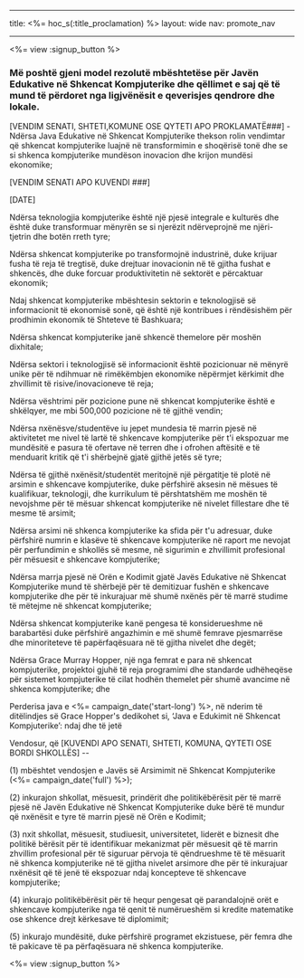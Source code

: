 * * *

title: <%= hoc_s(:title_proclamation) %> layout: wide nav: promote_nav

* * *

<%= view :signup_button %>

### Më poshtë gjeni model rezolutë mbështetëse për Javën Edukative në Shkencat Kompjuterike dhe qëllimet e saj që të mund të përdoret nga ligjvënësit e qeverisjes qendrore dhe lokale.

  
[VENDIM SENATI, SHTETI,KOMUNE OSE QYTETI APO PROKLAMATË###] - Ndërsa Java Edukative në Shkencat Kompjuterike thekson rolin vendimtar që shkencat kompjuterike luajnë në transformimin e shoqërisë tonë dhe se si shkenca kompjuterike mundëson inovacion dhe krijon mundësi ekonomike;

[VENDIM SENATI APO KUVENDI ###]

[DATE]

Ndërsa teknologjia kompjuterike është një pjesë integrale e kulturës dhe është duke transformuar mënyrën se si njerëzit ndërveprojnë me njëri-tjetrin dhe botën rreth tyre;

Ndërsa shkencat kompjuterike po transformojnë industrinë, duke krijuar fusha të reja të tregtisë, duke drejtuar inovacionin në të gjitha fushat e shkencës, dhe duke forcuar produktivitetin në sektorët e përcaktuar ekonomik;

Ndaj shkencat kompjuterike mbështesin sektorin e teknologjisë së informacionit të ekonomisë sonë, që është një kontribues i rëndësishëm për prodhimin ekonomik të Shteteve të Bashkuara;

Ndërsa shkencat kompjuterike janë shkencë themelore për moshën dixhitale;

Ndërsa sektori i teknologjisë së informacionit është pozicionuar në mënyrë unike për të ndihmuar në rimëkëmbjen ekonomike nëpërmjet kërkimit dhe zhvillimit të risive/inovacioneve të reja;

Ndërsa vështrimi për pozicione pune në shkencat kompjuterike është e shkëlqyer, me mbi 500,000 pozicione në të gjithë vendin;

Ndërsa nxënësve/studentëve iu jepet mundesia të marrin pjesë në aktivitetet me nivel të lartë të shkencave kompjuterike për t'i ekspozuar me mundësitë e pasura të ofertave në terren dhe i ofrohen aftësitë e të menduarit kritik që t'i shërbejnë gjatë gjithë jetës së tyre;

Ndërsa të gjithë nxënësit/studentët meritojnë një përgatitje të plotë në arsimin e shkencave kompjuterike, duke përfshirë aksesin në mësues të kualifikuar, teknologji, dhe kurrikulum të përshtatshëm me moshën të nevojshme për të mësuar shkencat kompjuterike në nivelet fillestare dhe të mesme të arsimit;

Ndërsa arsimi në shkenca kompjuterike ka sfida për t'u adresuar, duke përfshirë numrin e klasëve të shkencave kompjuterike në raport me nevojat për perfundimin e shkollës së mesme, në sigurimin e zhvillimit profesional për mësuesit e shkencave kompjuterike;

Ndërsa marrja pjesë në Orën e Kodimit gjatë Javës Edukative në Shkencat Kompjuterike mund të shërbejë për të demitizuar fushën e shkencave kompjuterike dhe për të inkurajuar më shumë nxënës për të marrë studime të mëtejme në shkencat kompjuterike;

Ndërsa shkencat kompjuterike kanë pengesa të konsiderueshme në barabartësi duke përfshirë angazhimin e më shumë femrave pjesmarrëse dhe minoriteteve të papërfaqësuara në të gjitha nivelet dhe degët;

Ndërsa Grace Murray Hopper, një nga femrat e para në shkencat kompjuterike, projektoi gjuhë të reja programimi dhe standarde udhëheqëse për sistemet kompjuterike të cilat hodhën themelet për shumë avancime në shkenca kompjuterike; dhe

Perderisa java e <%= campaign_date('start-long') %>, në nderim të ditëlindjes së Grace Hopper's dedikohet si, ‘Java e Edukimit në Shkencat Kompjuterike’: ndaj dhe të jetë

Vendosur, që [KUVENDI APO SENATI, SHTETI, KOMUNA, QYTETI OSE BORDI SHKOLLËS] --

(1) mbështet vendosjen e Javës së Arsimimit në Shkencat Kompjuterike (<%= campaign_date('full') %>);

(2) inkurajon shkollat, mësuesit, prindërit dhe politikëbërësit për të marrë pjesë në Javën Edukative në Shkencat Kompjuterike duke bërë të mundur që nxënësit e tyre të marrin pjesë në Orën e Kodimit;

(3) nxit shkollat, mësuesit, studiuesit, universitetet, liderët e biznesit dhe politikë bërësit për të identifikuar mekanizmat për mësuesit që të marrin zhvillim profesional për të siguruar përvoja të qëndrueshme të të mësuarit në shkenca kompjuterike në të gjitha nivelet arsimore dhe për të inkurajuar nxënësit që të jenë të ekspozuar ndaj koncepteve të shkencave kompjuterike;

(4) inkurajo politikëbërësit për të hequr pengesat që parandalojnë orët e shkencave kompjuterike nga të qenit të numërueshëm si kredite matematike ose shkence drejt kërkesave të diplomimit;

(5) inkurajo mundësitë, duke përfshirë programet ekzistuese, për femra dhe të pakicave të pa përfaqësuara në shkenca kompjuterike.

<%= view :signup_button %>